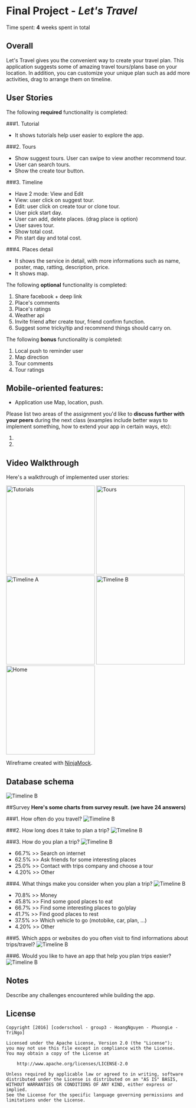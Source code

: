 # Final Project - *Let's Travel*

Time spent: **4** weeks spent in total
## Overall
   
   Let's Travel gives you the convenient way to create your travel plan. This application suggests some of amazing travel tours/plans base on your location. In addition, you can customize your unique plan such as add more activities, drag to arrange them on timeline.

## User Stories

The following **required** functionality is completed:

###1. Tutorial
   - It shows tutorials help user easier to explore the app.

###2. Tours
   - Show suggest tours. User can swipe to view another recommend tour.
   - User can search tours.
   - Show the create tour button.

###3. Timeline
   - Have 2 mode: View and Edit
   - View: user click on suggest tour.
   - Edit: user click on create tour or clone tour.
   - User pick start day.
   - User can add, delete places. (drag place is option)
   - User saves tour.
   - Show total cost.
   - Pin start day and total cost.

###4. Places detail
   - It shows the service in detail, with more informations such as name, poster, map, ratting, description, price.
   - It shows map.

The following **optional** functionality is completed:

1. Share facebook + deep link
2. Place's comments
3. Place's ratings
4. Weather api
5. Invite friend after create tour, friend confirm function.
6. Suggest some tricky/tip and recommend things should carry on.

The following **bonus** functionality is completed:

1. Local push to reminder user
2. Map direction
3. Tour comments
4. Tour ratings

## Mobile-oriented features:
   - Application use Map, location, push.

Please list two areas of the assignment you'd like to **discuss further with your peers** during the next class (examples include better ways to implement something, how to extend your app in certain ways, etc):

  1.
  2.


## Video Walkthrough

Here's a walkthrough of implemented user stories:

<img src='http://i.imgur.com/70kpFzz.png' title='Tutorials' width='240' />  <img src='http://i.imgur.com/qyESTOt.png' title='Tours' width='240' />  <img src='http://i.imgur.com/lbeKvTO.png' title='Timeline A' width='240' />
<img src='http://i.imgur.com/va8MUQH.png' title='Timeline B' width='240' /> <img src='http://i.imgur.com/iS8NXR2.png' title='Home' width='240' />

Wireframe created with [NinjaMock](https://www.ninjamock.com).

## Database schema

<img src='http://i.imgur.com/6aTVRxO.png' title='Timeline B' width='' />

##Survey
**Here's some charts from survey result. (we have 24 answers)**

###1. How often do you travel?
<img src='http://i.imgur.com/EqKxPjC.png' title='Timeline B' width='' />

###2. How long does it take to plan a trip?
<img src='http://i.imgur.com/qNfAvWg.png' title='Timeline B' width='' />

###3. How do you plan a trip?
<img src='http://i.imgur.com/wSQ4igW.png' title='Timeline B' width='' />
   - 66.7%  >> Search on internet
   - 62.5%  >> Ask friends for some interesting places
   - 25.0%  >> Contact with trips company and choose a tour
   - 4.20%  >> Other
   
###4. What things make you consider when you plan a trip?
<img src='http://i.imgur.com/tU3UyZ1.png' title='Timeline B' width='' />
   - 70.8%  >> Money
   - 45.8%  >> Find some good places to eat
   - 66.7%  >> Find some interesting places to go/play
   - 41.7%  >> Find good places to rest
   - 37.5%  >> Which vehicle to go (motobike, car, plan, ...)
   - 4.20%  >> Other
   
###5. Which apps or websites do you often visit to find informations about trips/travel?
<img src='http://i.imgur.com/Cp6qmLL.png' title='Timeline B' width='' />

###6. Would you like to have an app that help you plan trips easier?
<img src='http://i.imgur.com/XegRdFy.png' title='Timeline B' width='' />

## Notes

Describe any challenges encountered while building the app.

## License

    Copyright [2016] [coderschool - group3 - HoangNguyen - PhuongLe - TriNgo]

    Licensed under the Apache License, Version 2.0 (the "License");
    you may not use this file except in compliance with the License.
    You may obtain a copy of the License at

        http://www.apache.org/licenses/LICENSE-2.0

    Unless required by applicable law or agreed to in writing, software
    distributed under the License is distributed on an "AS IS" BASIS,
    WITHOUT WARRANTIES OR CONDITIONS OF ANY KIND, either express or implied.
    See the License for the specific language governing permissions and
    limitations under the License.
